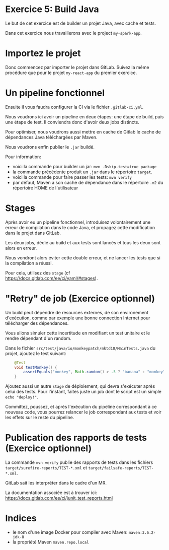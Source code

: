 Exercice 5: Build Java
===

Le but de cet exercice est de builder un projet Java, avec cache et tests.

Dans cet exercice nous travaillerons avec le project `my-spark-app`.

# Importez le projet

Donc commencez par importer le projet dans GitLab. Suivez la même procédure que pour le projet `my-react-app` du premier exercice. 

# Un pipeline fonctionnel

Ensuite il vous faudra configurer la CI via le fichier `.gitlab-ci.yml`.

Nous voudrons ici avoir un pipeline en deux étapes: une étape de build, puis une étape de test. Il conviendra donc d'avoir deux jobs distincts.

Pour optimiser, nous voudrons aussi mettre en cache de Gitlab le cache de dépendances Java téléchargées par Maven.

Nous voudrons enfin publier le `.jar` buildé.

Pour information:
- voici la commande pour builder un jar: `mvn -Dskip.test=true package`
- la commande précédente produit un `.jar` dans le répertoire `target`.
- voici la commande pour faire passer les tests: `mvn verify`
- par défaut, Maven a son cache de dépendance dans le répertoire `.m2` du répertoire HOME de l'utilisateur

# Stages

Après avoir eu un pipeline fonctionnel, introduisez volontairement une erreur de compilation dans le code Java, et propagez cette modification dans le projet dans GitLab.

Les deux jobs, dédié au build et aux tests sont lancés et tous les deux sont alors en erreur.

Nous vondront alors éviter cette double erreur, et ne lancer les tests que si la compilation a réussi.

Pour cela, utilisez des `stage` (cf https://docs.gitlab.com/ee/ci/yaml/#stages).

# "Retry" de job (Exercice optionnel)

Un build peut dépendre de resources externes, de son environement d'exécution, comme par exemple une bonne connection Internet pour télécharger des dépendances.

Vous allons simuler cette incertitude en modifiant un test unitaire et le rendre dépendant d'un random.

Dans le fichier `src/test/java/io/monkeypatch/mktd10/MainTests.java` du projet, ajoutez le test suivant: 

```java
    @Test
    void testMonkey() {
        assertEquals("monkey", Math.random() > .5 ? "banana" : "monkey");
    }
```

Ajoutez aussi un autre `stage` de déploiement, qui devra s'exécuter après celui des tests. Pour l'instant, faites juste un job dont le script est un simple `echo "deploy!"`.

Committez, poussez, et après l'exécution du pipeline correspondant à ce nouveau code, vous pourrez relancer le job correspondant aux tests et voir les effets sur le reste du pipeline.

# Publication des rapports de tests (Exercice optionnel)

La commande `mvn verify` publie des rapports de tests dans les fichiers `target/surefire-reports/TEST-*.xml` et `target/failsafe-reports/TEST-*.xml`.

GitLab sait les interpréter dans le cadre d'un MR.

La documentation associée est à trouver ici: https://docs.gitlab.com/ee/ci/junit_test_reports.html

# Indices

- le nom d'une image Docker pour compiler avec Maven: `maven:3.6.2-jdk-8`
- la propriété Maven `maven.repo.local`
